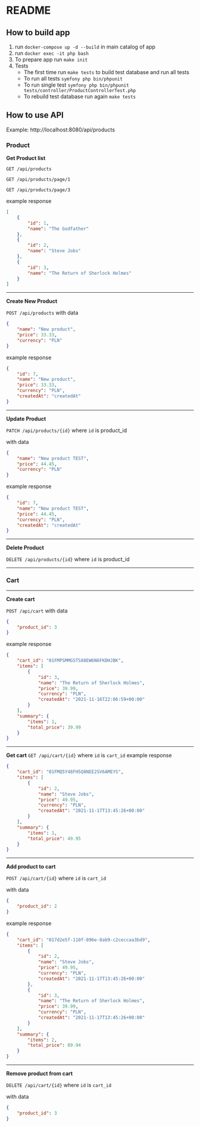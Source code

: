# README
## How to build app
1. run  `docker-compose up -d --build` in main catalog of app
2. run `docker exec -it php bash`
3. To prepare app run `make init`
4. Tests
    - The first time run `make tests` to build test database and run all tests
    - To run all tests `symfony php bin/phpunit`
    - To run single test `symfony php bin/phpunit tests/controller/ProductControllerTest.php`
    - To rebuild test database run again `make tests`

## How to use API
Example: http://localhost:8080/api/products
### Product

**Get Product list**


`GET /api/products`

`GET /api/products/page/1`

`GET /api/products/page/3`

example response
```json
[
    {
        "id": 1,
        "name": "The Godfather"
    },
    {   
        "id": 2,
        "name": "Steve Jobs"
    },
    {
        "id": 3,
        "name": "The Return of Sherlock Holmes"       
    }
]
```

---
**Create New Product**

`POST /api/products` with data
```json
{
    "name": "New product",
    "price": 33.33,
    "currency": "PLN"
}
```

example response
```json
{
    "id": 7,
    "name": "New product",
    "price": 33.33,
    "currency": "PLN",
    "createdAt": "createdAt"
}
```
---

**Update Product**

`PATCH /api/products/{id}` where `id` is product_id

with data
```json
{
    "name": "New product TEST",
    "price": 44.45,
    "currency": "PLN"
}
```
example response
```json
{
    "id": 7,
    "name": "New product TEST",
    "price": 44.45,
    "currency": "PLN",
    "createdAt": "createdAt"
}
```
---
**Delete Product**

`DELETE /api/products/{id}` where `id` is product_id

---
### Cart

---
**Create cart**

`POST /api/cart` with data
```json
{
    "product_id": 3
}
```
example response
```json
{
    "cart_id": "01FMPSMMGSTS88EW6N6FKDHJBK",
    "items": [
        {
            "id": 3,
            "name": "The Return of Sherlock Holmes",
            "price": 39.99,
            "currency": "PLN",
            "createdAt": "2021-11-16T22:06:59+00:00"
        }
    ],
    "summary": {
        "items": 1,
        "total_price": 39.99
    }
}
```
---

**Get cart**
`GET /api/cart/{id}` where `id` is `cart_id`
example response
```json
{
    "cart_id": "01FMQ5Y48FH5Q8NEE2SV6AMEYS",
    "items": [
        {
            "id": 2,
            "name": "Steve Jobs",
            "price": 49.95,
            "currency": "PLN",
            "createdAt": "2021-11-17T13:45:26+00:00"
        }
    ],
    "summary": {
        "items": 1,
        "total_price": 49.95
    }
}
```
---
**Add product to cart**

`POST /api/cart/{id}` where `id` is `cart_id`

with data
```json
{
    "product_id": 2
}
```
example response
```json
{
    "cart_id": "017d2e5f-110f-896e-8ab9-c2ceccaa3bd9",
    "items": [
        {
            "id": 2,
            "name": "Steve Jobs",
            "price": 49.95,
            "currency": "PLN",
            "createdAt": "2021-11-17T13:45:26+00:00"
        },
        {
            "id": 3,
            "name": "The Return of Sherlock Holmes",
            "price": 39.99,
            "currency": "PLN",
            "createdAt": "2021-11-17T13:45:26+00:00"
        }
    ],
    "summary": {
        "items": 2,
        "total_price": 89.94
    }
}
```
---
**Remove product from cart**

`DELETE /api/cart/{id}` where `id` is `cart_id`

with data
```json
{
    "product_id": 3
}
```